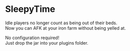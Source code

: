 SleepyTime
==========

Idle players no longer count as being out of their beds.  
Now you can AFK at your iron farm without being yelled at.

No configuration required!  
Just drop the jar into your plugins folder.

